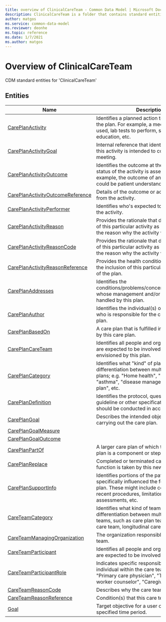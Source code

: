 ```yaml
---
title: overview of ClinicalCareTeam - Common Data Model | Microsoft Docs
description: ClinicalCareTeam is a folder that contains standard entities related to the Common Data Model.
author: matgos
ms.service: common-data-model
ms.reviewer: deonhe
ms.topic: reference
ms.date: 1/7/2021
ms.author: matgos
---
```


# Overview of ClinicalCareTeam

CDM standard entities for 'ClinicalCareTeam'  

## Entities

|Name|Description|
|---|---|
|[CarePlanActivity](CarePlanActivity.md)|Identifies a planned action to occur as part of the plan. For example, a medication to be used, lab tests to perform, self-monitoring, education, etc.|
|[CarePlanActivityGoal](CarePlanActivityGoal.md)|Internal reference that identifies the goals that this activity is intended to contribute towards meeting.|
|[CarePlanActivityOutcome](CarePlanActivityOutcome.md)|Identifies the outcome at the point when the status of the activity is assessed. For example, the outcome of an education activity could be patient understands (or not).|
|[CarePlanActivityOutcomeReference](CarePlanActivityOutcomeReference.md)|Details of the outcome or action resulting from the activity.|
|[CarePlanActivityPerformer](CarePlanActivityPerformer.md)|Identifies who's expected to be involved in the activity.|
|[CarePlanActivityReason](CarePlanActivityReason.md)|Provides the rationale that drove the inclusion of this particular activity as part of the plan or the reason why the activity was prohibited.|
|[CarePlanActivityReasonCode](CarePlanActivityReasonCode.md)|Provides the rationale that drove the inclusion of this particular activity as part of the plan or the reason why the activity was prohibited.|
|[CarePlanActivityReasonReference](CarePlanActivityReasonReference.md)|Provides the health condition(s) that drove the inclusion of this particular activity as part of the plan.|
|[CarePlanAddresses](CarePlanAddresses.md)|Identifies the conditions/problems/concerns/diagnoses/etc. whose management and/or mitigation are handled by this plan.|
|[CarePlanAuthor](CarePlanAuthor.md)|Identifies the individual(s) or organization who is responsible for the content of the care plan.|
|[CarePlanBasedOn](CarePlanBasedOn.md)|A care plan that is fulfilled in whole or in part by this care plan.|
|[CarePlanCareTeam](CarePlanCareTeam.md)|Identifies all people and organizations who are expected to be involved in the care envisioned by this plan.|
|[CarePlanCategory](CarePlanCategory.md)|Identifies what "kind" of plan this is to support differentiation between multiple co-existing plans; e.g. "Home health", "psychiatric", "asthma", "disease management", "wellness plan", etc.|
|[CarePlanDefinition](CarePlanDefinition.md)|Identifies the protocol, questionnaire, guideline or other specification the care plan should be conducted in accordance with.|
|[CarePlanGoal](CarePlanGoal.md)|Describes the intended objective(s) of carrying out the care plan.|
|[CarePlanGoalMeasure](CarePlanGoalMeasure.md)||
|[CarePlanGoalOutcome](CarePlanGoalOutcome.md)||
|[CarePlanPartOf](CarePlanPartOf.md)|A larger care plan of which this particular care plan is a component or step.|
|[CarePlanReplace](CarePlanReplace.md)|Completed or terminated care plan whose function is taken by this new care plan.|
|[CarePlanSupportInfo](CarePlanSupportInfo.md)|Identifies portions of the patient's record that specifically influenced the formation of the plan. These might include co-morbidities, recent procedures, limitations, recent assessments, etc.|
|[CareTeamCategory](CareTeamCategory.md)|Identifies what kind of team. This is to support differentiation between multiple co-existing teams, such as care plan team, episode of care team, longitudinal care team.|
|[CareTeamManagingOrganization](CareTeamManagingOrganization.md)|The organization responsible for the care team.|
|[CareTeamParticipant](CareTeamParticipant.md)|Identifies all people and organizations who are expected to be involved in the care team.|
|[CareTeamParticipantRole](CareTeamParticipantRole.md)|Indicates specific responsibility of an individual within the care team, such as "Primary care physician", "Trained social worker counselor", "Caregiver", etc.|
|[CareTeamReasonCode](CareTeamReasonCode.md)|Describes why the care team exists.|
|[CareTeamReasonReference](CareTeamReasonReference.md)|Condition(s) that this care team addresses.|
|[Goal](Goal.md)|Target objective for a user or a team for a specified time period.|
